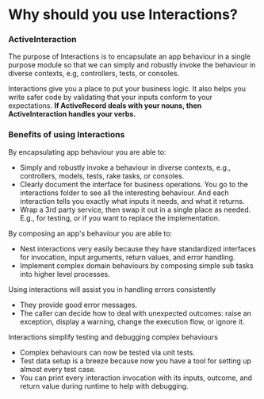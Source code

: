 # Why should you use Interactions?
### ActiveInteraction

The purpose of Interactions is to encapsulate an app behaviour in a single purpose module so that we can simply and robustly invoke the behaviour in diverse contexts, e.g, controllers, tests, or consoles.

Interactions give you a place to put your business logic. It also helps you write safer code by validating that your inputs conform to your expectations. **If ActiveRecord deals with your nouns, then ActiveInteraction handles your verbs.**

### Benefits of using Interactions

By encapsulating app behaviour you are able to:
- Simply and robustly invoke a behaviour in diverse contexts, e.g., controllers, models, tests, rake tasks, or consoles.
- Clearly document the interface for business operations. You go to the interactions folder to see all the interesting behaviour. And each interaction tells you exactly what inputs it needs, and what it returns.
- Wrap a 3rd party service, then swap it out in a single place as needed. E.g., for testing, or if you want to replace the implementation.

By composing an app's behaviour you are able to:
- Nest interactions very easily because they have standardized interfaces for invocation, input arguments, return values, and error handling.
- Implement complex domain behaviours by composing simple sub tasks into higher level processes.

Using interactions will assist you in handling errors consistently
- They provide good error messages.
- The caller can decide how to deal with unexpected outcomes: raise an exception, display a warning, change the execution flow, or ignore it.

Interactions simplify testing and debugging complex behaviours
- Complex behaviours can now be tested via unit tests.
- Test data setup is a breeze because now you have a tool for setting up almost every test case.
- You can print every interaction invocation with its inputs, outcome, and return value during runtime to help with debugging.

